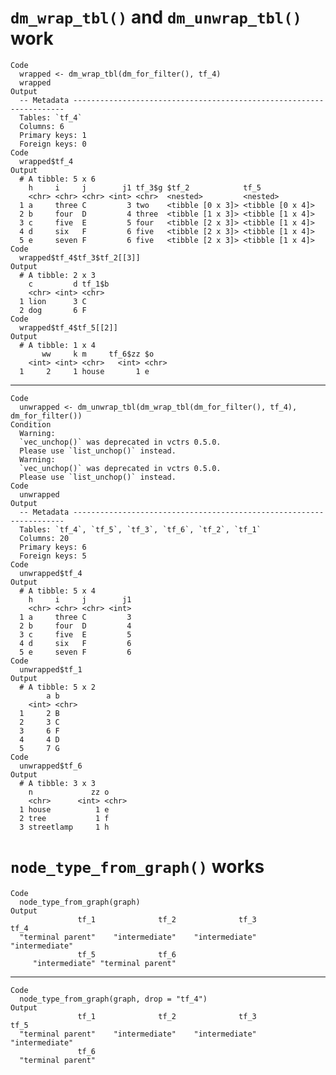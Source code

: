 # `dm_wrap_tbl()` and `dm_unwrap_tbl()` work

    Code
      wrapped <- dm_wrap_tbl(dm_for_filter(), tf_4)
      wrapped
    Output
      -- Metadata --------------------------------------------------------------------
      Tables: `tf_4`
      Columns: 6
      Primary keys: 1
      Foreign keys: 0
    Code
      wrapped$tf_4
    Output
      # A tibble: 5 x 6
        h     i     j        j1 tf_3$g $tf_2            tf_5            
        <chr> <chr> <chr> <int> <chr>  <nested>         <nested>        
      1 a     three C         3 two    <tibble [0 x 3]> <tibble [0 x 4]>
      2 b     four  D         4 three  <tibble [1 x 3]> <tibble [1 x 4]>
      3 c     five  E         5 four   <tibble [2 x 3]> <tibble [1 x 4]>
      4 d     six   F         6 five   <tibble [2 x 3]> <tibble [1 x 4]>
      5 e     seven F         6 five   <tibble [2 x 3]> <tibble [1 x 4]>
    Code
      wrapped$tf_4$tf_3$tf_2[[3]]
    Output
      # A tibble: 2 x 3
        c         d tf_1$b
        <chr> <int> <chr> 
      1 lion      3 C     
      2 dog       6 F     
    Code
      wrapped$tf_4$tf_5[[2]]
    Output
      # A tibble: 1 x 4
           ww     k m     tf_6$zz $o   
        <int> <int> <chr>   <int> <chr>
      1     2     1 house       1 e    

---

    Code
      unwrapped <- dm_unwrap_tbl(dm_wrap_tbl(dm_for_filter(), tf_4), dm_for_filter())
    Condition
      Warning:
      `vec_unchop()` was deprecated in vctrs 0.5.0.
      Please use `list_unchop()` instead.
      Warning:
      `vec_unchop()` was deprecated in vctrs 0.5.0.
      Please use `list_unchop()` instead.
    Code
      unwrapped
    Output
      -- Metadata --------------------------------------------------------------------
      Tables: `tf_4`, `tf_5`, `tf_3`, `tf_6`, `tf_2`, `tf_1`
      Columns: 20
      Primary keys: 6
      Foreign keys: 5
    Code
      unwrapped$tf_4
    Output
      # A tibble: 5 x 4
        h     i     j        j1
        <chr> <chr> <chr> <int>
      1 a     three C         3
      2 b     four  D         4
      3 c     five  E         5
      4 d     six   F         6
      5 e     seven F         6
    Code
      unwrapped$tf_1
    Output
      # A tibble: 5 x 2
            a b    
        <int> <chr>
      1     2 B    
      2     3 C    
      3     6 F    
      4     4 D    
      5     7 G    
    Code
      unwrapped$tf_6
    Output
      # A tibble: 3 x 3
        n             zz o    
        <chr>      <int> <chr>
      1 house          1 e    
      2 tree           1 f    
      3 streetlamp     1 h    

# `node_type_from_graph()` works

    Code
      node_type_from_graph(graph)
    Output
                   tf_1              tf_2              tf_3              tf_4 
      "terminal parent"    "intermediate"    "intermediate"    "intermediate" 
                   tf_5              tf_6 
         "intermediate" "terminal parent" 

---

    Code
      node_type_from_graph(graph, drop = "tf_4")
    Output
                   tf_1              tf_2              tf_3              tf_5 
      "terminal parent"    "intermediate"    "intermediate"    "intermediate" 
                   tf_6 
      "terminal parent" 

